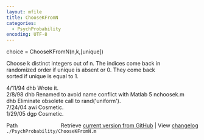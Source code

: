 ```yaml
---
layout: mfile
title: ChooseKFromN
categories:
  - PsychProbability
encoding: UTF-8
---
```


 choice = ChooseKFromN(n,k,[unique])  

 Choose k distinct integers out of n.   The indices come back in  
 randomized order if unique is absent or 0.  They come back  
 sorted if unique is equal to 1.  

 4/11/94    dhb     Wrote it.  
 2/8/98    dhb     Renamed to avoid name conflict with Matlab 5 nchoosek.m  
            dhb     Eliminate obsolete call to rand('uniform').  
 7/24/04   awi     Cosmetic.  
 1/29/05   dgp     Cosmetic.  


<div class="code_header" style="text-align:right;">
  <span style="float:left;">Path&nbsp;&nbsp;</span> <span class="counter">Retrieve <a href=
  "https://raw.github.com/Psychtoolbox-3/Psychtoolbox-3/beta/./PsychProbability/ChooseKFromN.m">current version from GitHub</a> | View <a href=
  "https://github.com/Psychtoolbox-3/Psychtoolbox-3/commits/beta/./PsychProbability/ChooseKFromN.m">changelog</a></span>
</div>
<div class="code">
  <code>./PsychProbability/ChooseKFromN.m</code>
</div>
